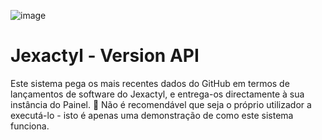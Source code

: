![image](https://cdn.discordapp.com/attachments/1012411945141424218/1012430446556090468/JexactylBannerBasic.jpg)

# Jexactyl - Version API

Este sistema pega os mais recentes dados do GitHub em termos de lançamentos de software do Jexactyl, e entrega-os directamente à sua instância do Painel.
🚧 Não é recomendável que seja o próprio utilizador a executá-lo - isto é apenas uma demonstração de como este sistema funciona.
